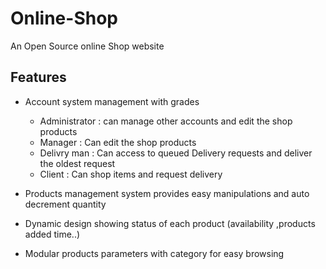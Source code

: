 # Online-Shop
An Open Source online Shop website  
## Features
- Account system management with grades
  - Administrator : can manage other accounts and edit the shop products 
  - Manager : Can edit the shop products
  - Delivry man : Can access to queued Delivery requests and deliver the oldest request  
  - Client : Can shop items and request delivery 

- Products management system provides easy manipulations and auto decrement quantity
- Dynamic design showing status of each product (availability ,products added time..)
- Modular products parameters with category for easy browsing
